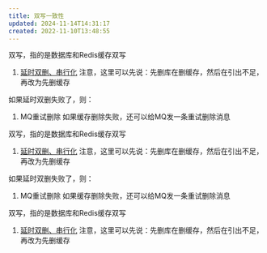 ```yaml
---
title: 双写一致性
updated: 2024-11-14T14:31:17
created: 2022-11-10T13:48:55
---
```


双写，指的是数据库和Redis缓存双写
1.  [延时双删、串行化](onenote:#保证双写一致性&section-id={CDD07D22-AD2B-45C8-A76D-8BE3375113E8}&page-id={70954214-DEB7-4751-9657-FD8DFC2EBF5E}&end&base-path=https://d.docs.live.net/36a2ce0fd7a6557d/文档/Java/Java卷王之路.one)
注意，这里可以先说：先删库在删缓存，然后在引出不足，再改为先删缓存

如果延时双删失败了，则：
1.  MQ重试删除
如果缓存删除失败，还可以给MQ发一条重试删除消息

双写，指的是数据库和Redis缓存双写
1.  [延时双删、串行化](onenote:#保证双写一致性&section-id={CDD07D22-AD2B-45C8-A76D-8BE3375113E8}&page-id={70954214-DEB7-4751-9657-FD8DFC2EBF5E}&end&base-path=https://d.docs.live.net/36a2ce0fd7a6557d/文档/Java/Java卷王之路.one)
注意，这里可以先说：先删库在删缓存，然后在引出不足，再改为先删缓存

如果延时双删失败了，则：
1.  MQ重试删除
如果缓存删除失败，还可以给MQ发一条重试删除消息

双写，指的是数据库和Redis缓存双写
1.  [延时双删、串行化](onenote:#保证双写一致性&section-id={CDD07D22-AD2B-45C8-A76D-8BE3375113E8}&page-id={70954214-DEB7-4751-9657-FD8DFC2EBF5E}&end&base-path=https://d.docs.live.net/36a2ce0fd7a6557d/文档/Java/Java卷王之路.one)
注意，这里可以先说：先删库在删缓存，然后在引出不足，再改为先删缓存

